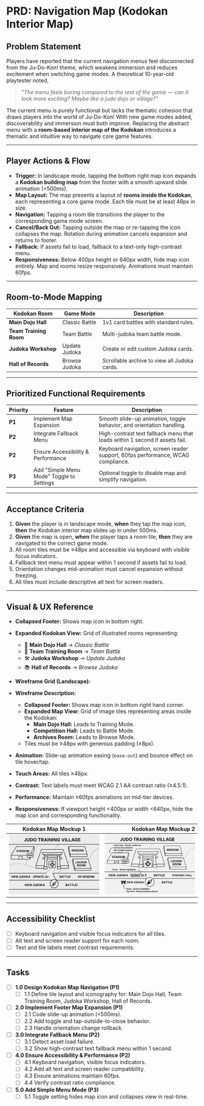 # PRD: Navigation Map (Kodokan Interior Map)

## Problem Statement

Players have reported that the current navigation menus feel disconnected from the Ju-Do-Kon! theme, which weakens immersion and reduces excitement when switching game modes. A theoretical 10-year-old playtester noted,

> _"The menu feels boring compared to the rest of the game — can it look more exciting? Maybe like a judo dojo or village?"_

The current menu is purely functional but lacks the thematic cohesion that draws players into the world of Ju-Do-Kon! With new game modes added, discoverability and immersion must both improve. Replacing the abstract menu with a **room-based interior map of the Kodokan** introduces a thematic and intuitive way to navigate core game features.

---

## Player Actions & Flow

- **Trigger:** In landscape mode, tapping the bottom right map icon expands a **Kodokan building map** from the footer with a smooth upward slide animation (<500ms).
- **Map Layout:** The map presents a layout of **rooms inside the Kodokan**, each representing a core game mode. Each tile must be at least 48px in size.
- **Navigation:** Tapping a room tile transitions the player to the corresponding game mode screen.
- **Cancel/Back Out:** Tapping outside the map or re-tapping the icon collapses the map. Rotation during animation cancels expansion and returns to footer.
- **Fallback:** If assets fail to load, fallback to a text-only high-contrast menu.
- **Responsiveness:** Below 400px height or 640px width, hide map icon entirely. Map and rooms resize responsively. Animations must maintain 60fps.

---

## Room-to-Mode Mapping

| Kodokan Room       | Game Mode             | Description                                              |
|--------------------|-----------------------|----------------------------------------------------------|
| **Main Dojo Hall** | Classic Battle        | 1v1 card battles with standard rules.                    |
| **Team Training Room** | Team Battle       | Multi-judoka team battle mode.                           |
| **Judoka Workshop** | Update Judoka         | Create or edit custom Judoka cards.                      |
| **Hall of Records** | Browse Judoka         | Scrollable archive to view all Judoka cards.            |

---

## Prioritized Functional Requirements

| Priority | Feature                                   | Description                                                                     |
| -------- | ----------------------------------------- | ------------------------------------------------------------------------------- |
| **P1**   | Implement Map Expansion                    | Smooth slide-up animation, toggle behavior, and orientation handling.           |
| **P2**   | Integrate Fallback Menu                   | High-contrast text fallback menu that loads within 1 second if assets fail.     |
| **P2**   | Ensure Accessibility & Performance        | Keyboard navigation, screen reader support, 60fps performance, WCAG compliance. |
| **P3**   | Add "Simple Menu Mode" Toggle to Settings | Optional toggle to disable map and simplify navigation.                         |

---

## Acceptance Criteria

1. **Given** the player is in landscape mode, **when** they tap the map icon, **then** the Kodokan interior map slides up in under 500ms.
2. **Given** the map is open, **when** the player taps a room tile, **then** they are navigated to the correct game mode.
3. All room tiles must be ≥48px and accessible via keyboard with visible focus indicators.
4. Fallback text menu must appear within 1 second if assets fail to load.
5. Orientation changes mid-animation must cancel expansion without freezing.
6. All tiles must include descriptive alt text for screen readers.

---

## Visual & UX Reference

- **Collapsed Footer:** Shows map icon in bottom right.
- **Expanded Kodokan View:** Grid of illustrated rooms representing:

  - 🥋 **Main Dojo Hall** → *Classic Battle*
  - 🤝 **Team Training Room** → *Team Battle*
  - 🛠 **Judoka Workshop** → *Update Judoka*
  - 📚 **Hall of Records** → *Browse Judoka*

- **Wireframe Grid (Landscape):**

- **Wireframe Description:**
  - **Collapsed Footer:** Shows map icon in bottom right hand corner.
  - **Expanded Map View:** Grid of image tiles representing areas inside the Kodokan:
    - **Main Dojo Hall:** Leads to Training Mode.
    - **Competition Hall:** Leads to Battle Mode.
    - **Archives Room:** Leads to Browse Mode.
  - Tiles must be ≥48px with generous padding (≥8px).
- **Animation:** Slide-up animation easing (`ease-out`) and bounce effect on tile hover/tap.
- **Touch Areas:** All tiles ≥48px.
- **Contrast:** Text labels must meet WCAG 2.1 AA contrast ratio (≥4.5:1).
- **Performance:** Maintain ≥60fps animations on mid-tier devices.
- **Responsiveness:** If viewport height <400px or width <640px, hide the map icon and corresponding functionality.

| **Kodokan Map Mockup 1**                                          |                                          **Kodokan Map Mockup 2** |
| ----------------------------------------------------------------- | ----------------------------------------------------------------: |
| ![Mockup 1](/design/mockups/mockupNavigationMap2.png)             | ![Mockup 2](/design/mockups/mockupNavigationMap3.png)             |

---

## Accessibility Checklist

- [ ] Keyboard navigation and visible focus indicators for all tiles.
- [ ] Alt text and screen reader support for each room.
- [ ] Text and tile labels meet contrast requirements.

---

## Tasks

- [ ] **1.0 Design Kodokan Map Navigation (P1)**
  - [ ] 1.1 Define tile layout and iconography for: Main Dojo Hall, Team Training Room, Judoka Workshop, Hall of Records.

- [ ] **2.0 Implement Footer Map Expansion (P1)**
  - [ ] 2.1 Code slide-up animation (<500ms).
  - [ ] 2.2 Add toggle and tap-outside-to-close behavior.
  - [ ] 2.3 Handle orientation change rollback.

- [ ] **3.0 Integrate Fallback Menu (P2)**
  - [ ] 3.1 Detect asset load failure.
  - [ ] 3.2 Show high-contrast text fallback menu within 1 second.

- [ ] **4.0 Ensure Accessibility & Performance (P2)**
  - [ ] 4.1 Keyboard navigation, visible focus indicators.
  - [ ] 4.2 Add alt text and screen reader compatibility.
  - [ ] 4.3 Ensure animations maintain 60fps.
  - [ ] 4.4 Verify contrast ratio compliance.

- [ ] **5.0 Add Simple Menu Mode (P3)**
  - [ ] 5.1 Toggle setting hides map icon and collapses view in real-time.